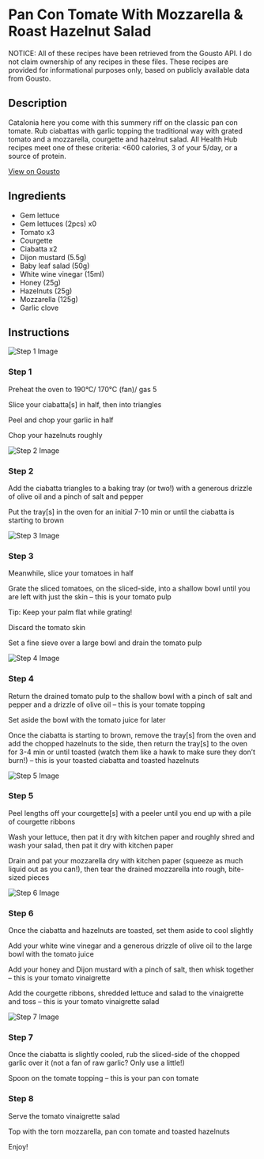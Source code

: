 # Pan Con Tomate With Mozzarella & Roast Hazelnut Salad

NOTICE: All of these recipes have been retrieved from the Gousto API. I do not claim ownership of any recipes in these files. These recipes are provided for informational purposes only, based on publicly available data from Gousto.

## Description

Catalonia here you come with this summery riff on the classic pan con tomate. Rub ciabattas with garlic topping the traditional way with grated tomato and a mozzarella, courgette and hazelnut salad. All Health Hub recipes meet one of these criteria: <600 calories, 3 of your 5/day, or a source of protein.


[View on Gousto](https://www.gousto.co.uk/recipes/cookbook/pan-con-tomate-with-mozzarella-roast-hazelnut-salad)

## Ingredients

- Gem lettuce
- Gem lettuces (2pcs) x0
- Tomato x3
- Courgette
- Ciabatta x2
- Dijon mustard (5.5g)
- Baby leaf salad (50g)
- White wine vinegar (15ml)
- Honey (25g)
- Hazelnuts (25g)
- Mozzarella (125g)
- Garlic clove

## Instructions

![Step 1 Image](https://production-media.gousto.co.uk/cms/recipe-step-image/step-1-1684496337148-x200.jpg)

### Step 1

Preheat the oven to 190°C/ 170°C (fan)/ gas 5

Slice your ciabatta[s] in half, then into triangles

Peel and chop your garlic in half

Chop your hazelnuts roughly

![Step 2 Image](https://production-media.gousto.co.uk/cms/recipe-step-image/step-2-1684496343070-x200.jpg)

### Step 2

Add the ciabatta triangles to a baking tray (or two!) with a generous drizzle of olive oil and a pinch of salt and pepper

Put the tray[s] in the oven for an initial 7-10 min or until the ciabatta is starting to brown

![Step 3 Image](https://production-media.gousto.co.uk/cms/recipe-step-image/step-3-1684496346220-x200.jpg)

### Step 3

Meanwhile, slice your tomatoes in half

Grate the sliced tomatoes, on the sliced-side, into a shallow bowl until you are left with just the skin – this is your tomato pulp

Tip: Keep your palm flat while grating!

Discard the tomato skin

Set a fine sieve over a large bowl and drain the tomato pulp

![Step 4 Image](https://production-media.gousto.co.uk/cms/recipe-step-image/step-4-1684496350024-x200.jpg)

### Step 4

Return the drained tomato pulp to the shallow bowl with a pinch of salt and pepper and a drizzle of olive oil – this is your tomate topping

Set aside the bowl with the tomato juice for later

Once the ciabatta is starting to brown, remove the tray[s] from the oven and add the chopped hazelnuts to the side, then return the tray[s] to the oven for 3-4 min or until toasted (watch them like a hawk to make sure they don’t burn!) – this is your toasted ciabatta and toasted hazelnuts

![Step 5 Image](https://production-media.gousto.co.uk/cms/recipe-step-image/step-5-1684496354808-x200.jpg)

### Step 5

Peel lengths off your courgette[s] with a peeler until you end up with a pile of courgette ribbons

Wash your lettuce, then pat it dry with kitchen paper and roughly shred and wash your salad, then pat it dry with kitchen paper

Drain and pat your mozzarella dry with kitchen paper (squeeze as much liquid out as you can!), then tear the drained mozzarella into rough, bite-sized pieces

![Step 6 Image](https://production-media.gousto.co.uk/cms/recipe-step-image/step-6-1684496358659-x200.jpg)

### Step 6

Once the ciabatta and hazelnuts are toasted, set them aside to cool slightly

Add your white wine vinegar and a generous drizzle of olive oil to the large bowl with the tomato juice

Add your honey and Dijon mustard with a pinch of salt, then whisk together – this is your tomato vinaigrette

Add the courgette ribbons, shredded lettuce and salad to the vinaigrette and toss – this is your tomato vinaigrette salad

![Step 7 Image](https://production-media.gousto.co.uk/cms/recipe-step-image/step-7-1684496362459-x200.jpg)

### Step 7

Once the ciabatta is slightly cooled, rub the sliced-side of the chopped garlic over it (not a fan of raw garlic? Only use a little!)

Spoon on the tomate topping – this is your pan con tomate

### Step 8

Serve the tomato vinaigrette salad

Top with the torn mozzarella, pan con tomate and toasted hazelnuts

Enjoy!

